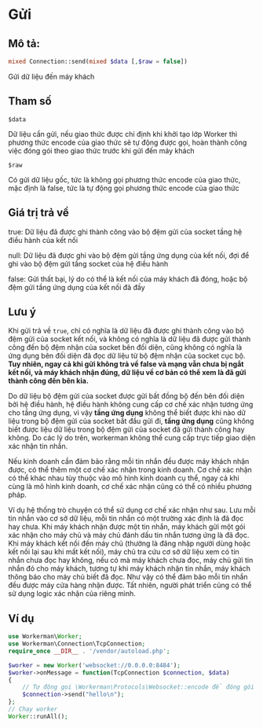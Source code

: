 # Gửi
## Mô tả:
```php
mixed Connection::send(mixed $data [,$raw = false])
```

Gửi dữ liệu đến máy khách

## Tham số

 ``` $data ```

Dữ liệu cần gửi, nếu giao thức được chỉ định khi khởi tạo lớp Worker thì phương thức encode của giao thức sẽ tự động được gọi, hoàn thành công việc đóng gói theo giao thức trước khi gửi đến máy khách

 ``` $raw ```
 
Có gửi dữ liệu gốc, tức là không gọi phương thức encode của giao thức, mặc định là false, tức là tự động gọi phương thức encode của giao thức

## Giá trị trả về

true: Dữ liệu đã được ghi thành công vào bộ đệm gửi của socket tầng hệ điều hành của kết nối

null: Dữ liệu đã được ghi vào bộ đệm gửi tầng ứng dụng của kết nối, đợi để ghi vào bộ đệm gửi tầng socket của hệ điều hành

false: Gửi thất bại, lý do có thể là kết nối của máy khách đã đóng, hoặc bộ đệm gửi tầng ứng dụng của kết nối đã đầy

## Lưu ý
Khi gửi trả về ```true```, chỉ có nghĩa là dữ liệu đã được ghi thành công vào bộ đệm gửi của socket kết nối, và không có nghĩa là dữ liệu đã được gửi thành công đến bộ đệm nhận của socket bên đối diện, cũng không có nghĩa là ứng dụng bên đối diện đã đọc dữ liệu từ bộ đệm nhận của socket cục bộ. **Tuy nhiên, ngay cả khi gửi không trả về false và mạng vẫn chưa bị ngắt kết nối, và máy khách nhận đúng, dữ liệu về cơ bản có thể xem là đã gửi thành công đến bên kia.**

Do dữ liệu bộ đệm gửi của socket được gửi bất đồng bộ đến bên đối diện bởi hệ điều hành, hệ điều hành không cung cấp cơ chế xác nhận tương ứng cho tầng ứng dụng, vì vậy **tầng ứng dụng** không thể biết được khi nào dữ liệu trong bộ đệm gửi của socket bắt đầu gửi đi, **tầng ứng dụng** cũng không biết được liệu dữ liệu trong bộ đệm gửi của socket đã gửi thành công hay không. Do các lý do trên, workerman không thể cung cấp trực tiếp giao diện xác nhận tin nhắn.

Nếu kinh doanh cần đảm bảo rằng mỗi tin nhắn đều được máy khách nhận được, có thể thêm một cơ chế xác nhận trong kinh doanh. Cơ chế xác nhận có thể khác nhau tùy thuộc vào mô hình kinh doanh cụ thể, ngay cả khi cùng là mô hình kinh doanh, cơ chế xác nhận cũng có thể có nhiều phương pháp.

Ví dụ hệ thống trò chuyện có thể sử dụng cơ chế xác nhận như sau. Lưu mỗi tin nhắn vào cơ sở dữ liệu, mỗi tin nhắn có một trường xác định là đã đọc hay chưa. Khi máy khách nhận được một tin nhắn, máy khách gửi một gói xác nhận cho máy chủ và máy chủ đánh dấu tin nhắn tương ứng là đã đọc. Khi máy khách kết nối đến máy chủ (thường là đăng nhập người dùng hoặc kết nối lại sau khi mất kết nối), máy chủ tra cứu cơ sở dữ liệu xem có tin nhắn chưa đọc hay không, nếu có mà máy khách chưa đọc, máy chủ gửi tin nhắn đó cho máy khách, tương tự khi máy khách nhận tin nhắn, máy khách thông báo cho máy chủ biết đã đọc. Như vậy có thể đảm bảo mỗi tin nhắn đều được máy cửa hàng nhận được. Tất nhiên, người phát triển cũng có thể sử dụng logic xác nhận của riêng mình.

## Ví dụ

```php
use Workerman\Worker;
use Workerman\Connection\TcpConnection;
require_once __DIR__ . '/vendor/autoload.php';

$worker = new Worker('websocket://0.0.0.0:8484');
$worker->onMessage = function(TcpConnection $connection, $data)
{
    // Tự động gọi \Workerman\Protocols\Websocket::encode để đóng gói dữ liệu giao thức websocket trước khi gửi
    $connection->send("hello\n");
};
// Chạy worker
Worker::runAll();
```
